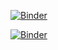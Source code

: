 
[![Binder](https://img.shields.io/badge/MP2I-FSM-brightgreen)](http://35.246.154.73/hub/user-redirect/git-pull?repo=https%3A%2F%2Fgithub.com%2Ffortierq%2FMP2I_2021&urlpath=lab%2Ftree%2FMP2I_2021%2F&branch=main)

[![Binder](https://mybinder.org/badge.svg)](https://mybinder.org/v2/gh/fortierq/MP2I_binder_env/main?urlpath=git-pull%3Frepo%3Dhttps%253A%252F%252Fgithub.com%252Ffortierq%252FMP2I_2021%26urlpath%3Dtree%252FMP2I_2021%252F%26branch%3Dmain)
